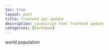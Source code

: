 ```yaml
---
toc: true
layout: post
title: frontend api update
description: javascript html frontend update
categories: [markdown]
---
```


<head>
    <p id = "pop"> world population </p>
</head>

<script>
const options = {
    method: 'GET',
    headers: {
        'X-RapidAPI-Key': 'befd3aa94cmsh6c15f9448db64f3p194824jsn7727f7079e12',
        'X-RapidAPI-Host': 'get-population.p.rapidapi.com'
    }
};


fetch('https://get-population.p.rapidapi.com/population', options)
    .then(response => response.json())
    .then(response => {
        console.log(response);
        console.log(response.count);
        document.getElementById("pop").innerHTML = response.count;
    })
    .catch(err => console.error(err));

change();
function change() {
    document.getElementById("pop").innerHTML = parseInt(document.getElementById("pop").innerHTML) + 3;
} setInterval(change,1000);        
</script>

